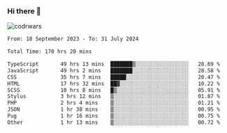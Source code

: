 ### Hi there 👋


![codrwars](https://www.codewars.com/users/rsschool_c9af20f58c35c696/badges/micro) 

<!--START_SECTION:waka-->

```txt
From: 18 September 2023 - To: 31 July 2024

Total Time: 170 hrs 20 mins

TypeScript       49 hrs 13 mins  ███████▒░░░░░░░░░░░░░░░░░   28.69 %
JavaScript       49 hrs 2 mins   ███████░░░░░░░░░░░░░░░░░░   28.58 %
CSS              35 hrs 7 mins   █████░░░░░░░░░░░░░░░░░░░░   20.47 %
HTML             17 hrs 32 mins  ██▓░░░░░░░░░░░░░░░░░░░░░░   10.22 %
SCSS             10 hrs 8 mins   █▒░░░░░░░░░░░░░░░░░░░░░░░   05.91 %
Stylus           3 hrs 12 mins   ▒░░░░░░░░░░░░░░░░░░░░░░░░   01.87 %
PHP              2 hrs 4 mins    ▒░░░░░░░░░░░░░░░░░░░░░░░░   01.21 %
JSON             1 hr 38 mins    ▒░░░░░░░░░░░░░░░░░░░░░░░░   00.95 %
Pug              1 hr 16 mins    ▒░░░░░░░░░░░░░░░░░░░░░░░░   00.75 %
Other            1 hr 13 mins    ▒░░░░░░░░░░░░░░░░░░░░░░░░   00.72 %
```

<!--END_SECTION:waka-->
